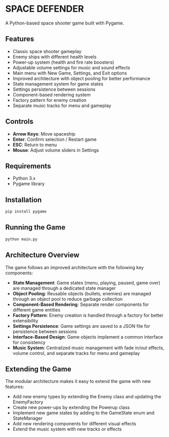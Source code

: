# SPACE DEFENDER

A Python-based space shooter game built with Pygame.

## Features
- Classic space shooter gameplay
- Enemy ships with different health levels
- Power-up system (health and fire rate boosters)
- Adjustable volume settings for music and sound effects
- Main menu with New Game, Settings, and Exit options
- Improved architecture with object pooling for better performance
- State management system for game states
- Settings persistence between sessions
- Component-based rendering system
- Factory pattern for enemy creation
- Separate music tracks for menu and gameplay

## Controls
- **Arrow Keys**: Move spaceship
- **Enter**: Confirm selection / Restart game
- **ESC**: Return to menu
- **Mouse**: Adjust volume sliders in Settings

## Requirements
- Python 3.x
- Pygame library

## Installation
```bash
pip install pygame
```

## Running the Game
```bash
python main.py
```

## Architecture Overview
The game follows an improved architecture with the following key components:

- **State Management**: Game states (menu, playing, paused, game over) are managed through a dedicated state manager
- **Object Pooling**: Reusable objects (bullets, enemies) are managed through an object pool to reduce garbage collection
- **Component-Based Rendering**: Separate render components for different game entities
- **Factory Pattern**: Enemy creation is handled through a factory for better extensibility
- **Settings Persistence**: Game settings are saved to a JSON file for persistence between sessions
- **Interface-Based Design**: Game objects implement a common interface for consistency
- **Music System**: Centralized music management with fade in/out effects, volume control, and separate tracks for menu and gameplay

## Extending the Game
The modular architecture makes it easy to extend the game with new features:
- Add new enemy types by extending the Enemy class and updating the EnemyFactory
- Create new power-ups by extending the Powerup class
- Implement new game states by adding to the GameState enum and StateManager
- Add new rendering components for different visual effects
- Extend the music system with new tracks or effects